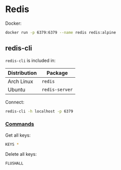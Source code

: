 # Redis

Docker:

```sh
docker run -p 6379:6379 --name redis redis:alpine
```

## redis-cli

`redis-cli` is included in:

| Distribution | Package        |
| ------------ | -------------- |
| Arch Linux   | `redis`        |
| Ubuntu       | `redis-server` |

Connect:

```sh
redis-cli -h localhost -p 6379
```

### [Commands](https://redis.io/commands)

Get all keys:

```sh
KEYS *
```

Delete all keys:

```sh
FLUSHALL
```
